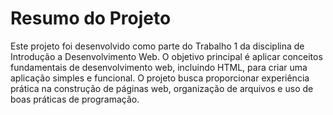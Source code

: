 # Resumo do Projeto

Este projeto foi desenvolvido como parte do Trabalho 1 da disciplina de Introdução a Desenvolvimento Web. O objetivo principal é aplicar conceitos fundamentais de desenvolvimento web, incluindo HTML, para criar uma aplicação simples e funcional. O projeto busca proporcionar experiência prática na construção de páginas web, organização de arquivos e uso de boas práticas de programação.